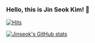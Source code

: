 ### Hello, this is Jin Seok Kim! 👋

[![Hits](https://hits.seeyoufarm.com/api/count/incr/badge.svg?url=https%3A%2F%2Fgithub.com%2Fkemjensak&count_bg=%2379C83D&title_bg=%23555555&icon=&icon_color=%23E7E7E7&title=hits&edge_flat=false)](https://hits.seeyoufarm.com)


[![Jinseok's GitHub stats](https://github-readme-stats.vercel.app/api?username=kemjensak)](https://github.com/anuraghazra/github-readme-stats)
